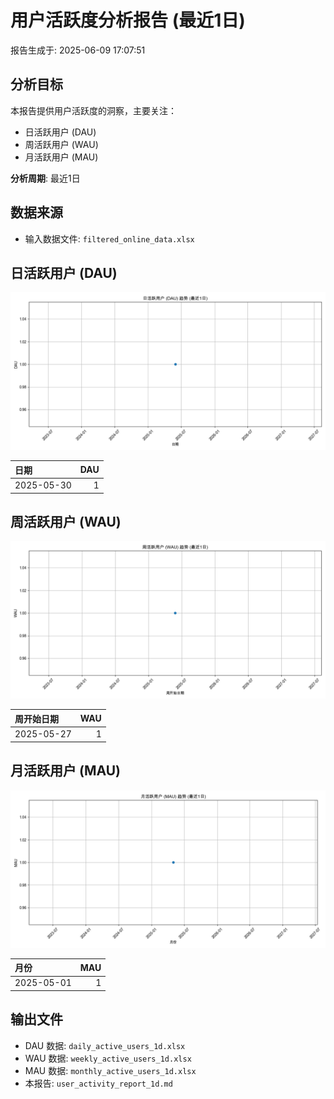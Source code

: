 # 用户活跃度分析报告 (最近1日)

报告生成于: 2025-06-09 17:07:51

## 分析目标
本报告提供用户活跃度的洞察，主要关注：
- 日活跃用户 (DAU)
- 周活跃用户 (WAU)
- 月活跃用户 (MAU)

**分析周期**: 最近1日

## 数据来源
- 输入数据文件: `filtered_online_data.xlsx`

## 日活跃用户 (DAU)
![DAU趋势图](dau_trend_1d.png)

| 日期       |   DAU |
|:-----------|------:|
| 2025-05-30 |     1 |

## 周活跃用户 (WAU)
![WAU趋势图](wau_trend_1d.png)

| 周开始日期   |   WAU |
|:-------------|------:|
| 2025-05-27   |     1 |

## 月活跃用户 (MAU)
![MAU趋势图](mau_trend_1d.png)

| 月份       |   MAU |
|:-----------|------:|
| 2025-05-01 |     1 |

## 输出文件
- DAU 数据: `daily_active_users_1d.xlsx`
- WAU 数据: `weekly_active_users_1d.xlsx`
- MAU 数据: `monthly_active_users_1d.xlsx`
- 本报告: `user_activity_report_1d.md`
